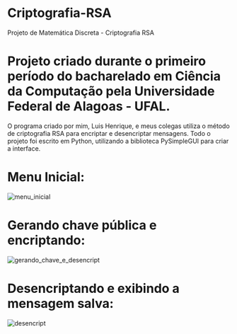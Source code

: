 # Criptografia-RSA
Projeto de Matemática Discreta - Criptografia RSA

# Projeto criado durante o primeiro período do bacharelado em Ciência da Computação pela Universidade Federal de Alagoas - UFAL.

O programa criado por mim, Luis Henrique, e meus colegas utiliza o método de criptografia RSA para encriptar e desencriptar mensagens. Todo o projeto foi
escrito em Python, utilizando a biblioteca PySimpleGUI para criar a interface.

# Menu Inicial:

![menu_inicial](https://user-images.githubusercontent.com/94150246/166175127-1770914b-26b1-4c79-acb3-453fd6bd5807.png)

# Gerando chave pública e encriptando:

![gerando_chave_e_desencript](https://user-images.githubusercontent.com/94150246/166175140-82e99755-5b0e-45a4-82b7-e5aae96c1874.png)

# Desencriptando e exibindo a mensagem salva:

![desencript](https://user-images.githubusercontent.com/94150246/166175154-0d5379d6-7197-444b-b5ea-5f79a2112040.png)

